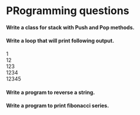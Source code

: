 # PRogramming questions

#### Write a class for stack with Push and Pop methods.
#### Write a loop that will print following output.

1  
12  
123  
1234  
12345  

#### Write a program to reverse a string.
#### Write a program to print fibonacci series.
